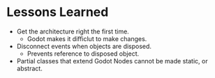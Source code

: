 # Lessons Learned

- Get the architecture right the first time. 
  - Godot makes it difficlut to make changes.
- Disconnect events when objects are disposed.
  - Prevents reference to disposed object.
- Partial classes that extend Godot Nodes cannot be made static, or abstract.